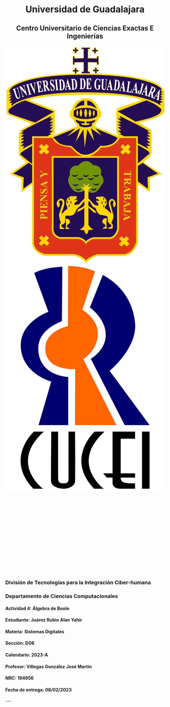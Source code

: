 # <p align="center">Universidad de Guadalajara

## <p align="center">Centro Universitario de Ciencias Exactas E Ingenierías<br>

![Portada-UDG | left |200](../../../Attachments/Images/Portada-UDG.jpeg) ![Portada-CUCEI | right | 188](../../../Attachments/Images/Portada-CUCEI.jpeg)

<br> <br> <br> <br> <br><br> <br><br><br><br><br><br><br><br>

### División de Tecnologías para la Integración Ciber-humana

### Departamento de Ciencias Computacionales

#### Actividad 4: Álgebra de Boole

#### Estudiante: Juárez Rubio Alan Yahir

#### Materia: Sistemas Digitales

#### Sección: D08

#### Calendario: 2023-A

#### Profesor: Villegas González José Martin

#### NRC: 194956

#### Fecha de entrega: 08/02/2023
<div style="page-break-after: always;"></div>
---
